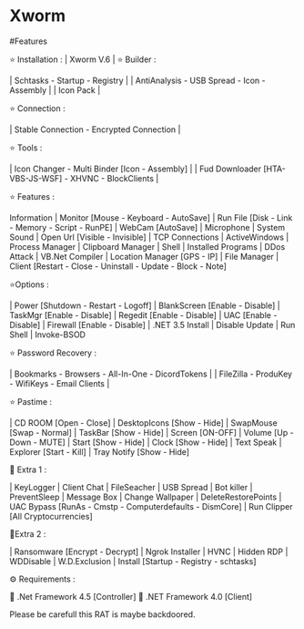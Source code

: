 # Xworm

#Features

⭐️ Installation :
 | Xworm V.6 |
⭐️ Builder :

 | Schtasks - Startup - Registry |
 | AntiAnalysis - USB Spread - Icon - Assembly |
 | Icon Pack |

⭐️ Connection :

 | Stable Connection - Encrypted Connection |

⭐️ Tools :

 | Icon Changer - Multi Binder [Icon - Assembly] |
 | Fud Downloader [HTA-VBS-JS-WSF] - XHVNC - BlockClients |

⭐️ Features :

 Information
| Monitor [Mouse - Keyboard - AutoSave]
| Run File [Disk - Link - Memory - Script - RunPE]
| WebCam [AutoSave]
| Microphone
| System Sound
| Open Url [Visible - Invisible]
| TCP Connections
| ActiveWindows
| Process Manager
| Clipboard Manager
| Shell
| Installed Programs
| DDos Attack
| VB.Net Compiler
| Location Manager [GPS - IP]
| File Manager
| Client [Restart - Close - Uninstall - Update - Block - Note]

⭐️Options :

| Power [Shutdown - Restart - Logoff]
| BlankScreen [Enable - Disable]
| TaskMgr [Enable - Disable]
| Regedit [Enable - Disable]
| UAC [Enable - Disable]
| Firewall [Enable - Disable]
| .NET 3.5 Install
| Disable Update
| Run Shell
| Invoke-BSOD

⭐️ Password Recovery :

 | Bookmarks - Browsers - All-In-One - DicordTokens |
 | FileZilla - ProduKey - WifiKeys - Email Clients |

⭐️ Pastime :

| CD ROOM [Open - Close]
| DesktopIcons [Show - Hide]
| SwapMouse [Swap - Normal]
| TaskBar [Show - Hide]
| Screen [ON-OFF]
| Volume [Up - Down - MUTE]
| Start [Show - Hide]
| Clock [Show - Hide]
| Text Speak
| Explorer [Start - Kill]
| Tray Notify [Show - Hide]

🔆 Extra 1 :

| KeyLogger
| Client Chat
| FileSeacher
| USB Spread
| Bot killer
| PreventSleep
| Message Box
| Change Wallpaper
| DeleteRestorePoints
| UAC Bypass [RunAs - Cmstp - Computerdefaults - DismCore]
| Run Clipper [All Cryptocurrencies]

🔆Extra 2 :

| Ransomware [Encrypt - Decrypt]
| Ngrok Installer
| HVNC
| Hidden RDP
| WDDisable
| W.D.Exclusion
| Install [Startup - Registry - schtasks]

⚙️ Requirements :

🔸 .Net Framework 4.5 [Controller]
🔸 .NET Framework 4.0 [Client]

Please be carefull this RAT is maybe backdoored.

